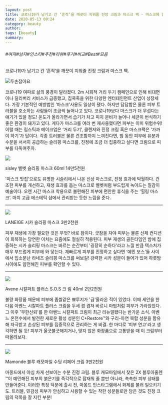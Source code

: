 ```yaml
---
layout: post
title: 코로나19가 남기고 간 ‘흔적’을 깨끗이 지워줄 진정 크림과 마스크 팩 - 마스크에 뿔난 피부, 진정 크림 vs 진정 마스크?
date: 2020-05-13 09:24
category: beauty
author: 
tags: [beauty]
summary: 
---
```


###### #여자#남자#인스타#추천#리뷰#후기#비교#Best#모음

코로나19가 남기고 간 ‘흔적’을 깨끗이 지워줄 진정 크림과 마스크 팩.

![두손잡아요](https://t1.daumcdn.net/liveboard/emoticon/kakaofriends/v1/niniz4/8.gif)

코로나19 여파로 삶의 풍경이 달라졌다. 2m 사회적 거리 두기 캠페인으로 인해 비대면이나 딜리버리 서비스가 급증했고, 집콕족을 위한 다양한 엔터테인먼트 산업이 성장세다. 가장 기본적인 예방법인 ‘마스크’사용도 일상이 됐다. 하지만 답답함은 물론 피부 트러블을 호소하는 사람들이 조금씩 늘어나고 있다. 코로나19보다 마스크가 더 무섭다는 얘기가 있을 정도! 온도가 올라가면서 습기가 차고 피지 분비가 늘어나 세균이 번식하기 좋은 환경이 돼가고 있다. 게다가 마스크를 여러 번 재사용했다면 피부는 이미 위험수위! 이럴 때는 립스틱과 메이크업은 ‘거리 두기’, 클렌저와 진정 크림 혹은 마스크팩은 '가까이 하기'가 답이다. 각종 트러블은 물론 건조함까지 느껴진다면, 밤 동안 피부에 유분과 수분을 서서히 공급하는 슬리핑 마스크를, 진정에 조금 더 집중하고 싶다면 크림으로 피부를 다독여주자.

[![](https://img1.daumcdn.net/thumb/R720x0/?fname=https%3A%2F%2Ft1.daumcdn.net%2Fliveboard%2Fbazaarkorea%2F9eeec5537eb341a3bd0f6cdee939e341.jpg)](https://www.harpersbazaar.co.kr/article/45772?utm_source=1boon&utm_medium=referral&utm_campaign=article)

sisley 벨벳 슬리핑 마스크 60ml 14만5천원  

'마스크 맛집'으로도 유명한 시슬리에서 나온 신상 마스크로, 진정 효과에 탁월하다. 건조한 피부를 개선하고, 재생 효과를 돕는 마스크로 벨벳처럼 부드럽게 녹아드는 질감이 예술이다. 오랜 시간 마스크 착용으로 불편해진 피부에 편안한 휴식을 주는 '힐링 마스크’. 마치 고급 에스테틱 샵에서 관리받는 듯한 느낌을 준다.

----------

[![](https://img1.daumcdn.net/thumb/R720x0/?fname=https%3A%2F%2Ft1.daumcdn.net%2Fliveboard%2Fbazaarkorea%2F6ce630d4291d456b8bbb8a7ea8753d0a.jpg)](https://www.harpersbazaar.co.kr/article/45772?utm_source=1boon&utm_medium=referral&utm_campaign=article)

LANEIGE 시카 슬리핑 마스크 3만2천원  

피부 재생에 가장 필요한 것은 무엇? 바로 잠이다. 굿잠을 자야 피부는 물론 신체 컨디션이 회복하는 당연한 이치는 요즘에도 절실히 적용된다. 피부 재생의 골든타임인 밤에 집중하는 시카 슬리핑 마스크는 바르는 순간부터 '굉장히 순하다'라고 느낄 만큼 텍스처가 매우 부드럽게 피부에 와 닿는다. 재빠르게 피부를 진정하고 싶다면 ‘예민 보스’들 사이에서 입소문난 라네즈 슬리핑 마스크를 써보길! 강력한 시카 성분이 들어가 있어 하룻밤 사이에도 얌전해진 피부를 확인할 수 있다.

----------

[![](https://img1.daumcdn.net/thumb/R720x0/?fname=https%3A%2F%2Ft1.daumcdn.net%2Fliveboard%2Fbazaarkorea%2F9d4590f965004c98882abe8d88f7c718.jpg)](https://www.harpersbazaar.co.kr/article/45772?utm_source=1boon&utm_medium=referral&utm_campaign=article)

Avene 시칼파트 플러스 S.O.S 크 림 40ml 2만2천원  

불량 화장품 때문에 피부에 좁쌀같은 뾰루지가 '급'올라온 적이 있었다. 이때 세안을 한 다음 아벤느 시칼파트 플러스 크림을 두세 겹 겹쳐 바르니 마법처럼 피부가 가라앉았다. 그 이후 '무한신뢰'를 한 아벤느 시칼파트 크림이 최근 리뉴얼됐다는 반가운 소식. 아벤느 온천수에서 발견한 새로운 활성 성분인 C+Restore™와 구리-아연 복합 성분을 함유해 자극받고 손상된 피부를 집중적으로 관리하는 게 비결. 한 마디로 '피부 연고'라고 생각하면 될 듯! 피부가 울긋불긋해지거나, 맞지 않은 화장품으로 고통받을 때 이 크림부터 떠올려보자.

----------

[![](https://img1.daumcdn.net/thumb/R720x0/?fname=https%3A%2F%2Ft1.daumcdn.net%2Fliveboard%2Fbazaarkorea%2Fff90256680d04586a0883884cc9b41b6.JPG)](https://www.harpersbazaar.co.kr/article/45772?utm_source=1boon&utm_medium=referral&utm_campaign=article)

Mamonde 블루 캐모마일 수딩 리페어 크림 3만2천원  

마몽드에서 야심 차게 선보이는 수분 진정 크림. 블루 캐모마일에서 찾은 2X 블루아줄렌™이 예민해진 피부의 붉은기를 즉각적으로 잠재워 줄 뿐만 아니라, 촉촉한 피부 상태를 만들어준다. 이러한 특징 덕분에 출시 전, 마몽드 인스타그램에서 화제를 불러 일으키기도. 트러블, 민감성 피부가 안심하고 사용할 수 있는 착한 성분들로만 담은 것도 진정 크림의 덕목을 잘 지킨 부분!
